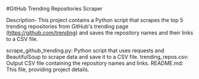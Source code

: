 #GitHub Trending Repositories Scraper
  
  Description-
This project contains a Python script that scrapes the top 5 trending repositories from GitHub's trending page (https://github.com/trending) and saves the repository names and their links to a CSV file.


scrape_github_trending.py: Python script that uses requests and BeautifulSoup to scrape data and save it to a CSV file.
trending_repos.csv: Output CSV file containing the repository names and links.
README.md: This file, providing project details.



